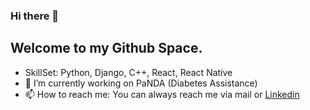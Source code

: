 ### Hi there 👋
## Welcome to my Github Space.

<!--
**priyanshu-panwar/priyanshu-panwar** is a ✨ _special_ ✨ repository because its `README.md` (this file) appears on your GitHub profile.

Here are some ideas to get you started:

- 🔭 I’m currently working on ...
- 🌱 I’m currently learning ...
- 👯 I’m looking to collaborate on ...
- 🤔 I’m looking for help with ...
- 💬 Ask me about ...
- 📫 How to reach me: ...
- 😄 Pronouns: ...
- ⚡ Fun fact: ...
-->

- SkillSet: Python, Django, C++, React, React Native
- 🔭 I’m currently working on PaNDA (Diabetes Assistance)
- 📫 How to reach me: You can always reach me via mail or [Linkedin](https://www.linkedin.com/in/priyanshu-panwar/)
